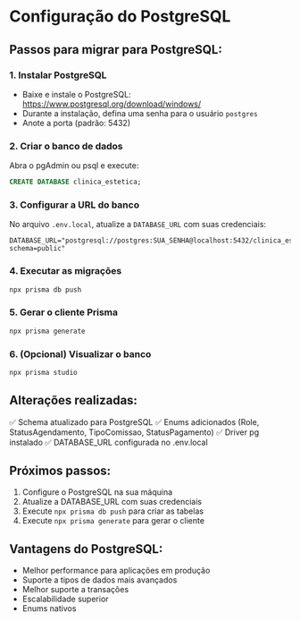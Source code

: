 # Configuração do PostgreSQL

## Passos para migrar para PostgreSQL:

### 1. Instalar PostgreSQL
- Baixe e instale o PostgreSQL: https://www.postgresql.org/download/windows/
- Durante a instalação, defina uma senha para o usuário `postgres`
- Anote a porta (padrão: 5432)

### 2. Criar o banco de dados
Abra o pgAdmin ou psql e execute:
```sql
CREATE DATABASE clinica_estetica;
```

### 3. Configurar a URL do banco
No arquivo `.env.local`, atualize a `DATABASE_URL` com suas credenciais:
```
DATABASE_URL="postgresql://postgres:SUA_SENHA@localhost:5432/clinica_estetica?schema=public"
```

### 4. Executar as migrações
```bash
npx prisma db push
```

### 5. Gerar o cliente Prisma
```bash
npx prisma generate
```

### 6. (Opcional) Visualizar o banco
```bash
npx prisma studio
```

## Alterações realizadas:

✅ Schema atualizado para PostgreSQL
✅ Enums adicionados (Role, StatusAgendamento, TipoComissao, StatusPagamento)
✅ Driver pg instalado
✅ DATABASE_URL configurada no .env.local

## Próximos passos:
1. Configure o PostgreSQL na sua máquina
2. Atualize a DATABASE_URL com suas credenciais
3. Execute `npx prisma db push` para criar as tabelas
4. Execute `npx prisma generate` para gerar o cliente

## Vantagens do PostgreSQL:
- Melhor performance para aplicações em produção
- Suporte a tipos de dados mais avançados
- Melhor suporte a transações
- Escalabilidade superior
- Enums nativos